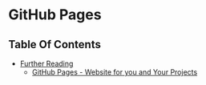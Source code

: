 # GitHub Pages

## Table Of Contents
- [Further Reading]()
    - [GitHub Pages - Website for you and Your Projects](https://pages.github.com/)
